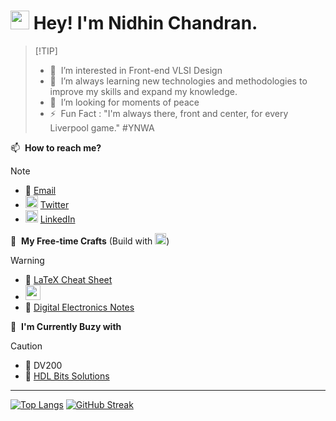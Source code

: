<h1><img src="https://emojis.slackmojis.com/emojis/images/1531849430/4246/blob-sunglasses.gif?1531849430" width="30"/> Hey! I'm Nidhin Chandran.</h1>

>  [!TIP]
> - 👀 &nbsp;I’m interested in Front-end VLSI Design 
> - 🌱 &nbsp;I’m always learning new technologies and methodologies to improve my skills and expand my knowledge.
> - 💞️ &nbsp;I’m looking for moments of peace
> - ⚡ &nbsp;Fun Fact : "I'm always there, front and center, for every Liverpool game." #YNWA


📫 &nbsp;**How to reach me?**
> [!NOTE]
> - 📧 [Email](mailto:nidhinchandran470@gmail.com)
> - <img src="https://raw.githubusercontent.com/rahuldkjain/github-profile-readme-generator/master/src/images/icons/Social/twitter.svg" alt="twitter" width="20"/> [Twitter](https://twitter.com/nidhin_47)
> - <img src="https://raw.githubusercontent.com/rahuldkjain/github-profile-readme-generator/master/src/images/icons/Social/linked-in-alt.svg" alt="linkedin" width="20"/> [LinkedIn](https://www.linkedin.com/in/nidhinchandran47)
  
🔗 &nbsp;**My Free-time Crafts** (Build with <img src="https://upload.wikimedia.org/wikipedia/commons/e/e9/Notion-logo.svg" width="18" />)
> [!WARNING]
> - 📝 <a href="https://nidhin47.notion.site/LaTex-Cheat-Sheet-52ecdedffca8447dae988bf5d9b090ad?pvs=4"> LaTeX Cheat Sheet</a>
> - <img src="https://1000logos.net/wp-content/uploads/2020/08/Microsoft-Excel-Logo.png" width="24"/>
> - 🔦 <a href="https://nidhin47.notion.site/Digital-Electronics-1-98cfec1dc0c04c41b678e02fbd094370?pvs=4"> Digital Electronics Notes</a>

🎯 &nbsp;**I'm Currently Buzy with**
> [!CAUTION]
> - 🤖 DV200
> - 👾 [HDL Bits Solutions](https://github.com/Nidhinchandran47/HDLbits-Solutions)


---


 [![Top Langs](https://github-readme-stats.vercel.app/api/top-langs/?username=Nidhinchandran47&layout=compact&card_width=470&card_height=180&langs_count=10&theme=vue-dark&hide_border=true&border_radius=11.4&bg_color=00000000&text_color=41b883)](https://github.com/Nidhinchandran47/github-readme-stats) 
[![GitHub Streak](https://streak-stats.demolab.com?user=Nidhinchandran47&theme=vue-dark&hide_border=true&border_radius=11.4&card_width=470&card_height=180&ring=FF6723&fire=FFB02E&dates=41B581C1&currStreakNum=EB5454&background=00000000)](https://git.io/streak-stats)

 <!---[![GitHub Streak](https://streak-stats.demolab.com/?user=Nidhinchandran47&theme=vue)](https://git.io/streak-stats)

--->
<!---
Nidhinchandran47/Nidhinchandran47 is a ✨ special ✨ repository because its `README.md` (this file) appears  on your GitHub profile.
You can click the Preview link to take a look at your changes.
--->
